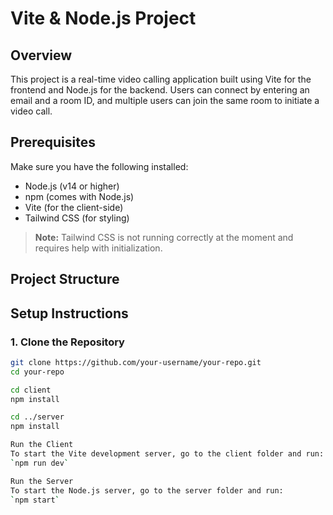 # Vite & Node.js Project

## Overview
This project is a real-time video calling application built using Vite for the frontend and Node.js for the backend. Users can connect by entering an email and a room ID, and multiple users can join the same room to initiate a video call.

## Prerequisites
Make sure you have the following installed:

- Node.js (v14 or higher)
- npm (comes with Node.js)
- Vite (for the client-side)
- Tailwind CSS (for styling)

> **Note:** Tailwind CSS is not running correctly at the moment and requires help with initialization.

## Project Structure


## Setup Instructions

### 1. Clone the Repository

```bash
git clone https://github.com/your-username/your-repo.git
cd your-repo

cd client
npm install

cd ../server
npm install

Run the Client
To start the Vite development server, go to the client folder and run:
`npm run dev`

Run the Server
To start the Node.js server, go to the server folder and run:
`npm start`
